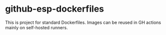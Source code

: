 # github-esp-dockerfiles
This is project for standard Dockerfiles. Images can be reused in GH actions mainly on self-hosted runners.
